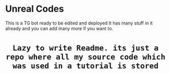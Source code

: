 # Unreal Codes

This is a TG bot ready to be edited and deployed It has many stuff in it already and you can add many more if you want to.

<h1 align="center">

    Lazy to write Readme. its just a repo where all my source code which was used in a tutorial is stored

</h1>
